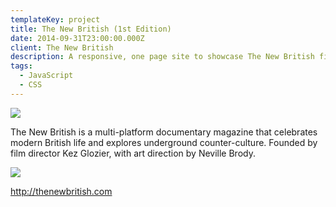 ```yaml
---
templateKey: project
title: The New British (1st Edition)
date: 2014-09-31T23:00:00.000Z
client: The New British
description: A responsive, one page site to showcase The New British first iPad App release.
tags:
  - JavaScript
  - CSS
---
```


![](/img/newbritish.jpg)

The New British is a multi-platform documentary magazine that celebrates modern
British life and explores underground counter-culture. Founded by film director
Kez Glozier, with art direction by Neville Brody.

![](/img/newbritish_devices.jpg)

<http://thenewbritish.com>
